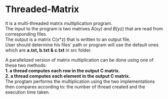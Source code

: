 # Threaded-Matrix
It is a multi-threaded matrix multiplication program.  
The input to the program is two matrixes A(x*y) and B(y*z) that are read from corresponding files.  
The output is a matrix C(x*z) that is written to an output file.  
User should determine his files' path or program will use the default ones which are **a.txt, b.txt & c.txt** in src folder.  

A parallelized version of matrix multiplication can be done using one of these two methods:  
**1. a thread computes each row in the output C matrix.  
2. a thread computes each element in the output C matrix.**  
The progtam performs the multiplication using the two implementations then compares according to:
the number of thread created and the execution time taken.



